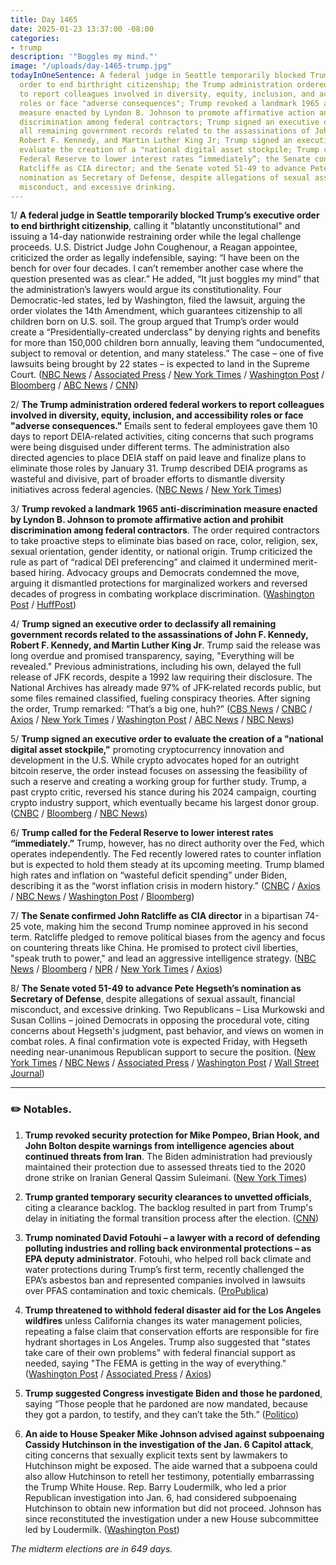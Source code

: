 ```yaml
---
title: Day 1465
date: 2025-01-23 13:37:00 -08:00
categories:
- trump
description: '"Boggles my mind."'
image: "/uploads/day-1465-trump.jpg"
todayInOneSentence: A federal judge in Seattle temporarily blocked Trump’s executive
  order to end birthright citizenship; the Trump administration ordered federal workers
  to report colleagues involved in diversity, equity, inclusion, and accessibility
  roles or face "adverse consequences"; Trump revoked a landmark 1965 anti-discrimination
  measure enacted by Lyndon B. Johnson to promote affirmative action and prohibit
  discrimination among federal contractors; Trump signed an executive order to declassify
  all remaining government records related to the assassinations of John F. Kennedy,
  Robert F. Kennedy, and Martin Luther King Jr; Trump signed an executive order to
  evaluate the creation of a "national digital asset stockpile; Trump called for the
  Federal Reserve to lower interest rates “immediately”; the Senate confirmed John
  Ratcliffe as CIA director; and the Senate voted 51-49 to advance Pete Hegseth’s
  nomination as Secretary of Defense, despite allegations of sexual assault, financial
  misconduct, and excessive drinking.
---
```


1/ **A federal judge in Seattle temporarily blocked Trump’s executive order to end birthright citizenship**, calling it "blatantly unconstitutional" and issuing a 14-day nationwide restraining order while the legal challenge proceeds. U.S. District Judge John Coughenour, a Reagan appointee, criticized the order as legally indefensible, saying: “I have been on the bench for over four decades. I can’t remember another case where the question presented was as clear.” He added, “It just boggles my mind” that the administration’s lawyers would argue its constitutionality. Four Democratic-led states, led by Washington, filed the lawsuit, arguing the order violates the 14th Amendment, which guarantees citizenship to all children born on U.S. soil. The group argued that Trump’s order would create a “Presidentially-created underclass” by denying rights and benefits for more than 150,000 children born annually, leaving them “undocumented, subject to removal or detention, and many stateless.” The case – one of five lawsuits being brought by 22 states – is expected to land in the Supreme Court. ([NBC News](https://www.nbcnews.com/politics/immigration/trump-administration-defends-birthright-citizenship-order-court-first-rcna188851) / [Associated Press](https://apnews.com/article/birthright-citizenship-donald-trump-lawsuit-immigration-9ac27b234c854a68a9b9f8c0d6cd8a1c) / [New York Times](https://www.nytimes.com/2025/01/23/us/politics/judge-blocks-birthright-citizenship.html) / [Washington Post](https://www.washingtonpost.com/immigration/2025/01/23/trump-judge-birthright-citizenship-block/) / [Bloomberg](https://www.bloomberg.com/news/articles/2025-01-23/us-judge-temporarily-blocks-trump-birthright-citizenship-order) / [ABC News](https://abcnews.go.com/US/judge-challenge-trumps-executive-order-ending-birthright-citizenship/story?id=118005855) / [CNN](https://www.cnn.com/2025/01/23/politics/birthright-citizenship-lawsuit-hearing-seattle/index.html))

2/ **The Trump administration ordered federal workers to report colleagues involved in diversity, equity, inclusion, and accessibility roles or face "adverse consequences."** Emails sent to federal employees gave them 10 days to report DEIA-related activities, citing concerns that such programs were being disguised under different terms. The administration also directed agencies to place DEIA staff on paid leave and finalize plans to eliminate those roles by January 31. Trump described DEIA programs as wasteful and divisive, part of broader efforts to dismantle diversity initiatives across federal agencies. ([NBC News](https://www.nbcnews.com/politics/white-house/federal-workers-told-name-dei-colleagues-risk-adverse-consequences-rcna188871) / [New York Times](https://www.nytimes.com/2025/01/22/us/politics/trump-order-discrimination-federal-hiring.html))
 
3/ **Trump revoked a landmark 1965 anti-discrimination measure enacted by Lyndon B. Johnson to promote affirmative action and prohibit discrimination among federal contractors**. The order required contractors to take proactive steps to eliminate bias based on race, color, religion, sex, sexual orientation, gender identity, or national origin. Trump criticized the rule as part of “radical DEI preferencing” and claimed it undermined merit-based hiring. Advocacy groups and Democrats condemned the move, arguing it dismantled protections for marginalized workers and reversed decades of progress in combating workplace discrimination. ([Washington Post](https://www.washingtonpost.com/politics/2025/01/23/trump-revoked-equal-employment-opportunity-order/) / [HuffPost](https://www.huffpost.com/entry/trump-executive-order-discrimination-lbj_n_67914b7ce4b0835f2b834b9c))

4/ **Trump signed an executive order to declassify all remaining government records related to the assassinations of John F. Kennedy, Robert F. Kennedy, and Martin Luther King Jr**. Trump said the release was long overdue and promised transparency, saying, "Everything will be revealed." Previous administrations, including his own, delayed the full release of JFK records, despite a 1992 law requiring their disclosure. The National Archives has already made 97% of JFK-related records public, but some files remained classified, fueling conspiracy theories. After signing the order, Trump remarked: “That’s a big one, huh?” ([CBS News](https://www.cbsnews.com/news/trump-announces-jfk-rfk-mlk-assassination-files-to-be-released/) / [CNBC](https://www.cnbc.com/2025/01/23/trump-declassifies-kennedy-king-jfk-assassination-files.html) / [Axios](https://www.axios.com/2025/01/23/trump-classified-files-jfk-mlk-assassinations-executive-order) / [New York Times](https://www.nytimes.com/live/2025/01/23/us/trump-news/068caeb3-1649-531a-bb22-b52a8941c361?smid=url-share) / [Washington Post](https://www.washingtonpost.com/politics/2025/01/23/trump-presidency-news/#link-E24NNMDKEFCW3I3MFHJRF4N5JE) / [ABC News](https://abcnews.go.com/Politics/live-updates/trump-2nd-term-live-updates-executive-action-plans?id=117934786&entryId=118040566) / [NBC News](https://www.nbcnews.com/politics/donald-trump/live-blog/trump-davos-hannity-interview-jan-6-pardons-live-updates-rcna188606))

5/ **Trump signed an executive order to evaluate the creation of a "national digital asset stockpile,"** promoting cryptocurrency innovation and development in the U.S. While crypto advocates hoped for an outright bitcoin reserve, the order instead focuses on assessing the feasibility of such a reserve and creating a working group for further study. Trump, a past crypto critic, reversed his stance during his 2024 campaign, courting crypto industry support, which eventually became his largest donor group. ([CNBC](https://www.cnbc.com/2025/01/23/trump-signs-executive-order-on-crypto-digital-asset-stockpile.html) / [Bloomberg](https://www.bloomberg.com/news/articles/2025-01-23/trump-s-signs-executive-actions-related-to-cryptocurrency-ai) / [NBC News](https://www.nbcnews.com/business/markets/trump-bitcoin-digital-asset-stockpile-strategic-reserve-cryptocurrency-rcna188921))

6/ **Trump called for the Federal Reserve to lower interest rates “immediately.”** Trump, however, has no direct authority over the Fed, which operates independently. The Fed recently lowered rates to counter inflation but is expected to hold them steady at its upcoming meeting. Trump blamed high rates and inflation on “wasteful deficit spending” under Biden, describing it as the “worst inflation crisis in modern history.” ([CNBC](https://www.cnbc.com/2025/01/23/president-donald-trump-says-hell-demand-that-interest-rates-drop-immediately.html) / [Axios](https://www.axios.com/2025/01/23/trump-davos-world-economic-forum) / [NBC News](https://www.nbcnews.com/politics/donald-trump/live-blog/trump-davos-hannity-interview-jan-6-pardons-live-updates-rcna188606) / [Washington Post](https://www.washingtonpost.com/politics/2025/01/23/trump-presidency-news/#link-GTKJ6QUXJVGZREQYUQ7H6SZLWQ) / [Bloomberg](https://www.bloomberg.com/news/articles/2025-01-23/trump-urges-opec-to-lower-oil-prices-warns-of-tariffs-at-davos))

7/ **The Senate confirmed John Ratcliffe as CIA director** in a bipartisan 74-25 vote, making him the second Trump nominee approved in his second term. Ratcliffe pledged to remove political biases from the agency and focus on countering threats like China. He promised to protect civil liberties, "speak truth to power," and lead an aggressive intelligence strategy. ([NBC News](https://www.nbcnews.com/politics/congress/senate-confirms-john-ratcliffe-trumps-cia-director-rcna188588) / [Bloomberg](https://www.bloomberg.com/news/articles/2025-01-23/trump-cia-director-pick-john-ratcliffe-confirmed-by-us-senate) / [NPR](https://www.npr.org/2025/01/23/g-s1-44389/john-ratcliffe-cia-director) / [New York Times](https://www.nytimes.com/2025/01/23/us/politics/john-ratcliffe-cia-director-trump.html) / [Axios](https://www.axios.com/2025/01/23/john-ratcliffe-cia-senate-cofirms))

8/ **The Senate voted 51-49 to advance Pete Hegseth’s nomination as Secretary of Defense**, despite allegations of sexual assault, financial misconduct, and excessive drinking. Two Republicans – Lisa Murkowski and Susan Collins – joined Democrats in opposing the procedural vote, citing concerns about Hegseth's judgment, past behavior, and views on women in combat roles. A final confirmation vote is expected Friday, with Hegseth needing near-unanimous Republican support to secure the position. ([New York Times](https://www.nytimes.com/2025/01/23/us/politics/hegseth-defense-secretary.html) / [NBC News](https://www.nbcnews.com/politics/congress/pete-hegseths-nomination-lead-pentagon-clears-key-hurdle-senate-rcna188932) / [Associated Press](https://apnews.com/article/pete-hegseth-defense-secretary-pentagon-trump-confirmation-79d38a3d821eda7e03789e857b417a7f) / [Washington Post](https://www.washingtonpost.com/politics/2025/01/23/trump-presidency-news/#link-GSEN7HUTCNH5LIG5ZCOUHPVX5I) / [Wall Street Journal](https://www.wsj.com/politics/policy/pete-hegseth-confirmation-vote-goes-down-to-the-wire-e91fd01f))

---

### ✏️ Notables.

1. **Trump revoked security protection for Mike Pompeo, Brian Hook, and John Bolton despite warnings from intelligence agencies about continued threats from Iran**. The Biden administration had previously maintained their protection due to assessed threats tied to the 2020 drone strike on Iranian General Qassim Suleimani. ([New York Times](https://www.nytimes.com/2025/01/23/us/politics/trump-pompeo-security-iran.html))

2. **Trump granted temporary security clearances to unvetted officials**, citing a clearance backlog. The backlog resulted in part from Trump's delay in initiating the formal transition process after the election. ([CNN](https://www.cnn.com/2025/01/21/politics/trump-temporary-security-clearances/index.html))

3. **Trump nominated David Fotouhi – a lawyer with a record of defending polluting industries and rolling back environmental protections – as EPA deputy administrator**. Fotouhi, who helped roll back climate and water protections during Trump’s first term, recently challenged the EPA’s asbestos ban and represented companies involved in lawsuits over PFAS contamination and toxic chemicals. ([ProPublica](https://www.propublica.org/article/david-fotouhi-donald-trump-epa-pollution))

4. **Trump threatened to withhold federal disaster aid for the Los Angeles wildfires** unless California changes its water management policies, repeating a false claim that conservation efforts are responsible for fire hydrant shortages in Los Angeles. Trump also suggested that "states take care of their own problems" with federal financial support as needed, saying "The FEMA is getting in the way of everything." ([Washington Post](https://www.washingtonpost.com/politics/2025/01/22/trump-hannity-interview/) / [Associated Press](https://apnews.com/article/donald-trump-republicans-taxes-eea4754a0f580d451aa0588f0639d52c) / [Axios](https://www.axios.com/2025/01/23/trump-fema-states-sean-hannity-interview))

5. **Trump suggested Congress investigate Biden and those he pardoned**, saying “Those people that he pardoned are now mandated, because they got a pardon, to testify, and they can’t take the 5th.” ([Politico](https://www.politico.com/news/2025/01/22/trump-hannity-takeaways-fox-interview-00200167))

6. **An aide to House Speaker Mike Johnson advised against subpoenaing Cassidy Hutchinson in the investigation of the Jan. 6 Capitol attack**, citing concerns that sexually explicit texts sent by lawmakers to Hutchinson might be exposed. The aide warned that a subpoena could also allow Hutchinson to retell her testimony, potentially embarrassing the Trump White House. Rep. Barry Loudermilk, who led a prior Republican investigation into Jan. 6, had considered subpoenaing Hutchinson to obtain new information but did not proceed. Johnson has since reconstituted the investigation under a new House subcommittee led by Loudermilk. ([Washington Post](https://www.washingtonpost.com/politics/2025/01/23/cassidy-hutchinson-lawmakers-texts/))

*The midterm elections are in 649 days.*
